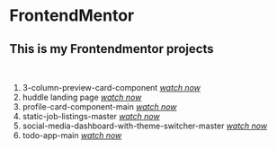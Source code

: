# FrontendMentor

<h2>This is my Frontendmentor projects</h2>
<br/>
<ol>
    <li>
    3-column-preview-card-component
    <a href="https://fem-3-column-preview-card-component.netlify.app/">
        <em>watch now</em>
    </a>
    </li>
    <li>
    huddle landing page
    <a href="https://huddle-landing-page-103.netlify.app/">
        <em>watch now</em>
    </a>
    </li>
    <li>
    profile-card-component-main
    <a
        href="https://frontend-mentor-profile-card-component-main.vercel.app/"
    >
        <em>watch now</em>
    </a>
    </li>
    <li>
    static-job-listings-master
    <a href="https://fem-static-job-listings-master.netlify.app/">
        <em>watch now</em>
    </a>
    </li> 
    <li>
    social-media-dashboard-with-theme-switcher-master
    <a href="https://fem-social-media-dashboard.netlify.app/">
        <em>watch now</em>
    </a>
    </li>
    <li>
    todo-app-main
    <a href="https://fem-todo-app-main.netlify.app/">
        <em>watch now</em>
    </a>
    </li>
</ol>
